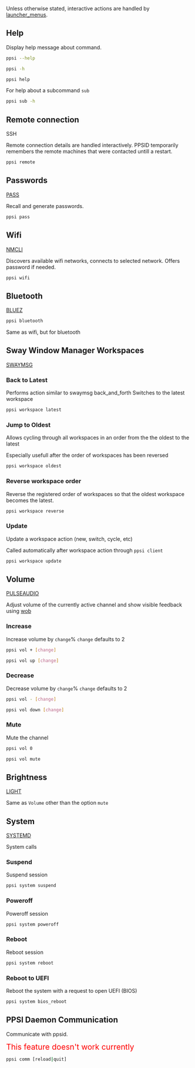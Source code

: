 Unless otherwise stated, interactive actions are handled by [launcher_menus](https://github.com/pradyparanjpe/launcher-menus.git).

Help
----

Display help message about command.

```sh
ppsi --help

ppsi -h

ppsi help
```

For help about a subcommand ``sub``

```sh
ppsi sub -h
```

Remote connection
-------------------

SSH

Remote connection details are handled interactively.
PPSID temporarily remembers the remote machines that were contacted untill a restart.

```sh
ppsi remote
```

Passwords
-----------

[PASS](http://www.passwordstore.org/)

Recall and generate passwords.

```sh
ppsi pass
```

Wifi
-----

[NMCLI](https://wiki.gnome.org/Projects/NetworkManager)

Discovers available wifi networks, connects to selected network. Offers password if needed.

```sh
ppsi wifi
```

Bluetooth
---------

[BLUEZ](http://www.bluez.org/)

```sh
ppsi bluetooth
```

Same as wifi, but for bluetooth


Sway Window Manager Workspaces
-----------

[SWAYMSG](https://swaywm.org/)

### Back to Latest

Performs action similar to swaymsg back_and_forth
Switches to the latest workspace

```sh
ppsi workspace latest
```

### Jump to Oldest

Allows cycling through all workspaces in an order from the the oldest to the latest

Especially usefull after the order of workspaces has been reversed

```sh
ppsi workspace oldest
```

### Reverse workspace order

Reverse the registered order of workspaces so that the oldest workspace becomes the latest.

```sh
ppsi workspace reverse
```

### Update

Update a workspace action (new, switch, cycle, etc)

Called automatically after workspace action through ``ppsi client``

```sh
ppsi workspace update
```

Volume
--------

[PULSEAUDIO](https://www.freedesktop.org/wiki/Software/PulseAudio/)

Adjust volume of the currently active channel and show visible feedback using [wob](https://github.com/francma/wob)

### Increase

Increase volume by ``change``%
``change`` defaults to 2

```sh
ppsi vol + [change]
```

```sh
ppsi vol up [change]
```

### Decrease

Decrease volume by ``change``%
``change`` defaults to 2

```sh
ppsi vol - [change]
```

```sh
ppsi vol down [change]
```

### Mute

Mute the channel

```sh
ppsi vol 0
```

```sh
ppsi vol mute
```

Brightness
-----------

[LIGHT](https://haikarainen.github.io/light/)

Same as ``Volume`` other than the option ``mute``

System
-------

[SYSTEMD](https://systemd.io/)

System calls

### Suspend

Suspend session

```sh
ppsi system suspend
```

### Poweroff

Poweroff session

```sh
ppsi system poweroff
```

### Reboot

Reboot session

```sh
ppsi system reboot
```

### Reboot to UEFI

Reboot the system with a request to open UEFI (BIOS)

```sh
ppsi system bios_reboot
```

PPSI Daemon Communication
-----------------------------

Communicate with ppsid.

<span style="color: red; font-size: 1.5em">This feature doesn't work currently</span>

```sh
ppsi comm [reload|quit]
```

